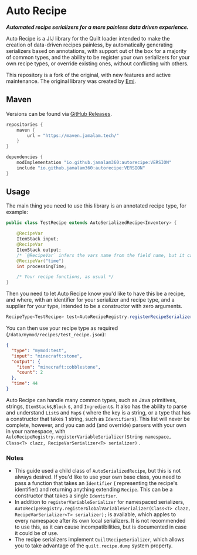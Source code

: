 # Auto Recipe

_**Automated recipe serializers for a more painless data driven experience.**_

Auto Recipe is a JIJ library for the Quilt loader intended to make the creation of data-driven
recipes painless, by
automatically generating serializers based on annotations, with support out of the box for a
majority of common types, and the ability to be register your own serializers for your own recipe
types, or override existing ones, without conflicting with others.

This repository is a fork of the original, with new features and active maintenance. The original
library was created by [Emi](https://github.com/emilyploszaj).

## Maven

Versions can be found via [GitHub Releases](https://github.com/JamCoreModding/auto-recipe/releases).

```groovy
repositories {
    maven {
        url = "https://maven.jamalam.tech/"
    }
}

dependencies {
    modImplementation "io.github.jamalam360:autorecipe:VERSION"
    include "io.github.jamalam360:autorecipe:VERSION"
}
```

## Usage

The main thing you need to use this library is an annotated recipe type, for example:

```java
public class TestRecipe extends AutoSerializedRecipe<Inventory> {

    @RecipeVar
    ItemStack input;
    @RecipeVar
    ItemStack output;
    /* `@RecipeVar` infers the vars name from the field name, but it can be explicitly specified:  */
    @RecipeVar("time")
    int processingTime;

    /* Your recipe functions, as usual */
}
```

Then you need to let Auto Recipe know you'd like to have this be a recipe, and where, with an
identifier for your serializer and recipe type, and a supplier for your type, intended to be a
constructor with zero arguments.

```java
RecipeType<TestRecipe> test=AutoRecipeRegistry.registerRecipeSerializer(new Identifier("mymod","test"),TestRecipe::new);
```

You can then use your recipe type as required (`/data/mymod/recipes/test_recipe.json`):

```json
{
  "type": "mymod:test",
  "input": "minecraft:stone",
  "output": {
    "item": "minecraft:cobblestone",
    "count": 2
  },
  "time": 44
}
```

Auto Recipe can handle many common types, such as Java primitives, strings, `ItemStack`s,`Block`
s, and `Ingredient`s. It also has the ability to parse and understand `List`s and `Map`s (
where the key is a string, or a type that has a constructor that takes 1 string, such
as `Identifier`s). This list will never be complete, however, and you can add (and override) parsers
with your own in your namespace,
with `AutoRecipeRegistry.registerVariableSerializer(String namespace, Class<T> clazz, RecipeVarSerializer<T> serializer)`
.

### Notes

- This guide used a child class of `AutoSerializedRecipe`, but this is not always desired. If you'd
  like to use your own base class, you need to pass a function that takes an `Identifier` (
  representing the recipe's identifier) and returning anything extending `Recipe`. This can be a
  constructor that takes a single `Identifier`.
- In addition to `registerVariableSerializer` for namespaced
  serializers, `AutoRecipeRegistry.registerGlobalVariableSerializer(Class<T> clazz, RecipeVarSerializer<T> serializer);`
  is available, which apples to every namespace after its own local serializers. It is not
  recommended
  to use this, as it can cause incompatibilities, but is documented in case it could be of use.
- The recipe serializers implement `QuiltRecipeSerializer`, which allows you to take advantage of
  the
  `quilt.recipe.dump` system property.
